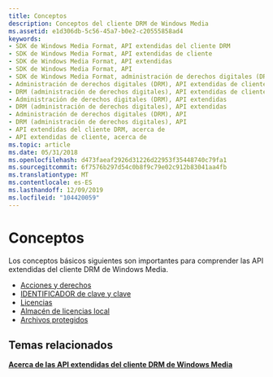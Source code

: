 ```yaml
---
title: Conceptos
description: Conceptos del cliente DRM de Windows Media
ms.assetid: e1d306db-5c56-45a7-b0e2-c20555858ad4
keywords:
- SDK de Windows Media Format, API extendidas del cliente DRM
- SDK de Windows Media Format, API extendidas de cliente
- SDK de Windows Media Format, API extendidas
- SDK de Windows Media Format, API
- SDK de Windows Media Format, administración de derechos digitales (DRM)
- Administración de derechos digitales (DRM), API extendidas de cliente
- DRM (administración de derechos digitales), API extendidas de cliente
- Administración de derechos digitales (DRM), API extendidas
- DRM (administración de derechos digitales), API extendidas
- Administración de derechos digitales (DRM), API
- DRM (administración de derechos digitales), API
- API extendidas del cliente DRM, acerca de
- API extendidas de cliente, acerca de
ms.topic: article
ms.date: 05/31/2018
ms.openlocfilehash: d473faeaf2926d31226d22953f35448740c79fa1
ms.sourcegitcommit: 6f7576b297d54c0b8f9c79e02c912b83041aa4fb
ms.translationtype: MT
ms.contentlocale: es-ES
ms.lasthandoff: 12/09/2019
ms.locfileid: "104420059"
---
```

# <a name="concepts"></a>Conceptos

Los conceptos básicos siguientes son importantes para comprender las API extendidas del cliente DRM de Windows Media.

-   [Acciones y derechos](actions-and-rights.md)
-   [IDENTIFICADOR de clave y clave](key-and-key-id.md)
-   [Licencias](licenses.md)
-   [Almacén de licencias local](local-license-store.md)
-   [Archivos protegidos](protected-files.md)

## <a name="related-topics"></a>Temas relacionados

<dl> <dt>

[**Acerca de las API extendidas del cliente DRM de Windows Media**](about-the-windows-media-drm-client-extended-apis.md)
</dt> </dl>

 

 




